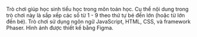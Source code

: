 Trò chơi giúp học sinh tiểu học trong môn toán học. Cụ thể nội dung trong trò chơi này là sắp xếp các số từ 1 - 9 theo thứ tự bé đến lớn (hoặc từ lớn đến bé).
Trò chơi sử dụng ngôn ngữ JavaScript, HTML, CSS, và framework Phaser. Hình ảnh được thiết kế bằng Figma.
